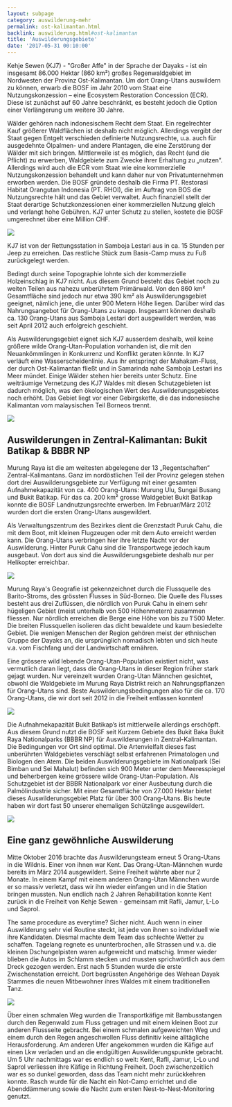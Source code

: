 ```yaml
---
layout: subpage
category: auswilderung-mehr
permalink: ost-kalimantan.html
backlink: auswilderung.html#ost-kalimantan
title: 'Auswilderungsgebiete'
date: '2017-05-31 00:10:00'
---
```

Kehje Sewen (KJ7) - "Großer Affe" in der Sprache der Dayaks - ist ein insgesamt 86.000 Hektar (860 km²) großes Regenwaldgebiet im Nordwesten der Provinz Ost-Kalimantan. Um dort Orang-Utans auswildern zu können, erwarb die BOSF im Jahr 2010 vom Staat eine Nutzungskonzession – eine Ecosystem Restoration Concession (ECR). Diese ist zunächst auf 60 Jahre beschränkt, es besteht jedoch die Option einer Verlängerung um weitere 30 Jahre.

Wälder gehören nach indonesischem Recht dem Staat. Ein regelrechter Kauf größerer Waldflächen ist deshalb nicht möglich. Allerdings vergibt der Staat gegen Entgelt verschieden definierte Nutzungsrechte, u.a. auch für ausgedehnte Ölpalmen- und andere Plantagen, die eine Zerstörung der Wälder mit sich bringen. Mittlerweile ist es möglich, das Recht (und die Pflicht) zu erwerben, Waldgebiete zum Zwecke ihrer Erhaltung zu „nutzen“. Allerdings wird auch die ECR vom Staat wie eine kommerzielle Nutzungskonzession behandelt und kann daher nur von Privatunternehmen erworben werden. Die BOSF gründete deshalb die Firma PT. Restorasi Habitat Orangutan Indonesia (PT. RHOI), die im Auftrag von BOS die Nutzungsrechte hält und das Gebiet verwaltet. Auch finanziell stellt der Staat derartige Schutzkonzessionen einer kommerziellen Nutzung gleich und verlangt hohe Gebühren. KJ7 unter Schutz zu stellen, kostete die BOSF umgerechnet über eine Million CHF.

![](uploads/2017/03/12/Elisabeth%20Labes%20from%20BOSF%20Switzerland%20opens%20Elisa%E2%80%99s%20cage.JPG)

KJ7 ist von der Rettungsstation in Samboja Lestari aus in ca. 15 Stunden per Jeep zu erreichen. Das restliche Stück zum Basis-Camp muss zu Fuß zurückgelegt werden.

Bedingt durch seine Topographie lohnte sich der kommerzielle Holzeinschlag in KJ7 nicht. Aus diesem Grund besteht das Gebiet noch zu weiten Teilen aus nahezu unberührtem Primärwald. Von den 860 km² Gesamtfläche sind jedoch nur etwa 390 km² als Auswilderungsgebiet geeignet, nämlich jene, die unter 900 Metern Höhe liegen. Darüber wird das Nahrungsangebot für Orang-Utans zu knapp. Insgesamt können deshalb ca. 130 Orang-Utans aus Samboja Lestari dort ausgewildert werden, was seit April 2012 auch erfolgreich geschieht.

Als Auswilderungsgebiet eignet sich KJ7 ausserdem deshalb, weil keine größere wilde Orang-Utan-Population vorhanden ist, die mit den Neuankömmlingen in Konkurrenz und Konflikt geraten könnte. In KJ7 verläuft eine Wasserscheidenlinie. Aus ihr entspringt der Mahakam-Fluss, der durch Ost-Kalimantan fließt und in Samarinda nahe Samboja Lestari ins Meer mündet. Einige Wälder stehen hier bereits unter Schutz. Eine weiträumige Vernetzung des KJ7 Waldes mit diesen Schutzgebieten ist dadurch möglich, was den ökologischen Wert des Auswilderungsgebietes noch erhöht. Das Gebiet liegt vor einer Gebirgskette, die das indonesische Kalimantan vom malaysischen Teil Borneos trennt.

![](uploads/2017/03/05/IMG_20161215_112701_HDR.jpg)


## Auswilderungen in Zentral-Kalimantan: Bukit Batikap & BBBR NP



Murung Raya ist die am weitesten abgelegene der 13 „Regentschaften“ Zentral-Kalimantans. Ganz im nordöstlichen Teil der Provinz gelegen stehen dort drei Auswilderungsgebiete zur Verfügung mit einer gesamten Aufnahmekapazität von ca. 400 Orang-Utans: Murung Ulu, Sungai Busang und Bukit Batikap. Für das ca. 200 km² grosse Waldgebiet Bukit Batikap konnte die BOSF Landnutzungsrechte erwerben. Im Februar/März 2012 wurden dort die ersten Orang-Utans ausgewildert.

Als Verwaltungszentrum des Bezirkes dient die Grenzstadt Puruk Cahu, die mit dem Boot, mit kleinen Flugzeugen oder mit dem Auto erreicht werden kann. Die Orang-Utans verbringen hier ihre letzte Nacht vor der Auswilderung. Hinter Puruk Cahu sind die Transportwege jedoch kaum ausgebaut. Von dort aus sind die Auswilderungsgebiete deshalb nur per Helikopter erreichbar.

![](uploads/2017/03/12/The%20orangutans%20are%20loaded%20onto%20a%20helicopter%20and%20airlifted%20from%20Muara%20Wahau%20to%20predetermined%20release%20points%20in%20the%20Kehje%20Sewen%20Forest.JPG)

Murung Raya's Geografie ist gekennzeichnet durch die Flussquelle des Barito-Stroms, des grössten Flusses in Süd-Borneo. Die Quelle des Flusses besteht aus drei Zuflüssen, die nördlich von Puruk Cahu in einem sehr hügeligen Gebiet (meist unterhalb von 500 Höhenmetern) zusammen fliessen. Nur nördlich erreichen die Berge eine Höhe von bis zu 1'500 Meter. Die breiten Flussquellen isolieren das dicht bewaldete und kaum besiedelte Gebiet. Die wenigen Menschen der Region gehören meist der ethnischen Gruppe der Dayaks an, die ursprünglich nomadisch lebten und sich heute v.a. vom Fischfang und der Landwirtschaft ernähren.

Eine grössere wild lebende Orang-Utan-Population existiert nicht, was vermutlich daran liegt, dass die Orang-Utans in dieser Region früher stark gejagt wurden. Nur vereinzelt wurden Orang-Utan Männchen gesichtet, obwohl die Waldgebiete im Murung Raya Distrikt reich an Nahrungspflanzen für Orang-Utans sind. Beste Auswilderungsbedingungen also für die ca. 170 Orang-Utans, die wir dort seit 2012 in die Freiheit entlassen konnten!

![](uploads/2017/03/05/Ces.jpg)

Die Aufnahmekapazität Bukit Batikap’s ist mittlerweile allerdings erschöpft. Aus diesem Grund nutzt die BOSF seit Kurzem Gebiete des Bukit Baka Bukit Raya Nationalparks (BBBR NP) für Auswilderungen in Zentral-Kalimantan. Die Bedingungen vor Ort sind optimal. Die Artenvielfalt dieses fast unberührten Waldgebietes verschlägt selbst erfahrenen Primatologen und Biologen den Atem. Die beiden Auswilderungsgebiete im Nationalpark (Sei Bimban und Sei Mahalut) befinden sich 900 Meter unter dem Meeresspiegel und beherbergen keine grössere wilde Orang-Utan-Population. Als Schutzgebiet ist der BBBR Nationalpark vor einer Ausbeutung durch die Palmölindustrie sicher. Mit einer Gesamtfläche von 27.000 Hektar bietet dieses Auswilderungsgebiet Platz für über 300 Orang-Utans. Bis heute haben wir dort fast 50 unserer ehemaligen Schützlinge ausgewildert.

![](uploads/2017/03/05/Foto%205.%20Menuju%20titik%20pelepasliaran.jpg)</div>


## Eine ganz gewöhnliche Auswilderung



Mitte Oktober 2016 brachte das Auswilderungsteam erneut 5 Orang-Utans in die Wildnis. Einer von ihnen war Kent. Das Orang-Utan-Männchen wurde bereits im März 2014 ausgewildert. Seine Freiheit währte aber nur 2 Monate. In einem Kampf mit einem anderen Orang-Utan Männchen wurde er so massiv verletzt, dass wir ihn wieder einfangen und in die Station bringen mussten. Nun endlich nach 2 Jahren Rehabilitation konnte Kent zurück in die Freiheit von Kehje Sewen - gemeinsam mit Rafli, Jamur, L-Lo und Saprol.

The same procedure as everytime? Sicher nicht. Auch wenn in einer Auswilderung sehr viel Routine steckt, ist jede von ihnen so individuell wie ihre Kandidaten. Diesmal machte dem Team das schlechte Wetter zu schaffen. Tagelang regnete es ununterbrochen, alle Strassen und v.a. die kleinen Dschungelpisten waren aufgeweicht und matschig. Immer wieder blieben die Autos im Schlamm stecken und mussten sprichwörtlich aus dem Dreck gezogen werden. Erst nach 5 Stunden wurde die erste Zwischenstation erreicht. Dort begrüssten Angehörige des Wehean Dayak Stammes die neuen Mitbewohner ihres Waldes mit einem traditionellen Tanz.

![](uploads/2017/03/05/Lumpur%20by%20Dika.jpg)

Über einen schmalen Weg wurden die Transportkäfige mit Bambusstangen durch den Regenwald zum Fluss getragen und mit einem kleinen Boot zur anderen Flussseite gebracht. Bei einem schmalen aufgeweichten Weg und einem durch den Regen angeschwollen Fluss definitiv keine alltägliche Herausforderung. Am anderen Ufer angekommen wurden die Käfige auf einen Lkw verladen und an die endgültigen Auswilderungspunkte gebracht. Um 5 Uhr nachmittags war es endlich so weit: Kent, Rafli, Jamur, L-Lo und Saprol verliessen ihre Käfige in Richtung Freiheit. Doch zwischenzeitlich war es so dunkel geworden, dass das Team nicht mehr zurückkehren konnte. Rasch wurde für die Nacht ein Not-Camp errichtet und die Abenddämmerung sowie die Nacht zum ersten Nest-to-Nest-Monitoring genutzt.
